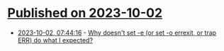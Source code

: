 # [Published on 2023-10-02](index.md)

* [2023-10-02, 07:44:16](https://lobste.rs/s/zasjvg/why_doesn_t_set_e_set_o_errexit_trap_err_do) - [Why doesn't set -e (or set -o errexit, or trap ERR) do what I expected?](https://mywiki.wooledge.org/BashFAQ/105)
